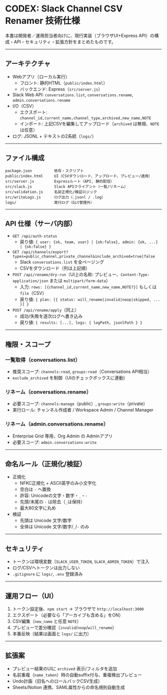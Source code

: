 # CODEX: Slack Channel CSV Renamer 技術仕様

本書は開発者／運用担当者向けに、現行実装（ブラウザUI+Express API）の構成・API・セキュリティ・拡張方針をまとめたものです。

---

## アーキテクチャ

- Webアプリ（ローカル実行）
  - フロント: 静的HTML（`public/index.html`）
  - バックエンド: Express（`src/server.js`）
- Slack Web API: `conversations.list`, `conversations.rename`, `admin.conversations.rename`
- I/O（CSV）
  - エクスポート: `channel_id,current_name,channel_type,archived,new_name,NOTE`
  - インポート: 上記CSVを編集してアップロード（`archived` は無視、`NOTE` は任意）
- ログ: JSONL + テキストの2系統（`logs/`）

---

## ファイル構成

```
package.json          依存・スクリプト
public/index.html     UI（CSVダウンロード、アップロード、プレビュー/適用）
src/server.js         Expressルート（API, 静的配信）
src/slack.js          Slack APIクライアント（一覧/リネーム）
src/validation.js     名前正規化/検証ロジック
src/writeLogs.js      ログ出力（.jsonl / .log）
logs/                 実行ログ（Git管理外）
```

---

## API 仕様（サーバ内部）

- `GET /api/auth-status`
  - 戻り値: `{ user: {ok, team, user} | {ok:false}, admin: {ok, ...} | {ok:false} }`
- `GET /api/channels/export?types=public_channel,private_channel&include_archived=true|false`
  - Slack `conversations.list` を全ページング
  - CSVをダウンロード（列は上記順）
- `POST /api/rename/dry-run`（UI上の名称: プレビュー、`Content-Type: application/json` または `multipart/form-data`）
  - 入力: `rows: [{channel_id,current_name,new_name,NOTE?}]` もしくは `file`（CSV）
  - 戻り値: `{ plan: [{ status: will_rename|invalid|noop|skipped, ... }] }`
- `POST /api/rename/apply`（同上）
  - 成功/失敗を逐次ログへ書き込み
  - 戻り値: `{ results: [...], logs: { logPath, jsonlPath } }`

---

## 権限・スコープ

### 一覧取得（conversations.list）

- 推奨スコープ: `channels:read`, `groups:read`（Conversations API相当）
- `exclude_archived` を制御（UIのチェックボックスに連動）

### リネーム（conversations.rename）

- 必要スコープ: `channels:manage`（public）, `groups:write`（private）
- 実行ロール: チャンネル作成者 / Workspace Admin / Channel Manager

### リネーム（admin.conversations.rename）

- Enterprise Grid 専用、Org Admin の Adminアプリ
- 必要スコープ: `admin.conversations:write`

---

## 命名ルール（正規化/検証）

- 正規化
  - NFKC正規化 + ASCII英字のみ小文字化
  - 空白は `-` へ置換
  - 許容: Unicodeの文字・数字・`_`・`-`
  - 先頭/末尾の `-` は除去（`_`は保持）
  - 最大80文字に丸め
- 検証
  - 先頭は Unicode 文字/数字
  - 全体は Unicode 文字/数字/`_`/`-` のみ

---

## セキュリティ

- トークンは環境変数（`SLACK_USER_TOKEN`, `SLACK_ADMIN_TOKEN`）で注入
- ログ/CSVへトークンは出力しない
- `.gitignore` に `logs/`, `.env` 登録済み

---

## 運用フロー（UI）

1. トークン設定後、`npm start` → ブラウザで `http://localhost:3000`
2. エクスポート（必要なら「アーカイブも含める」をON）
3. CSV編集（`new_name` と任意 `NOTE`）
4. プレビューで差分確認（`invalid`/`noop`/`will_rename`）
5. 本番反映（結果は画面と `logs/` に出力）

---

## 拡張案

- プレビュー結果のUIに `archived` 表示/フィルタを追加
- 名前重複（`name_taken`）時の自動suffix付与、重複検出プレビュー
- Undo計画（旧名へのロールバックCSV生成）
- Sheets/Notion 連携、SAML属性からの命名規則自動生成
